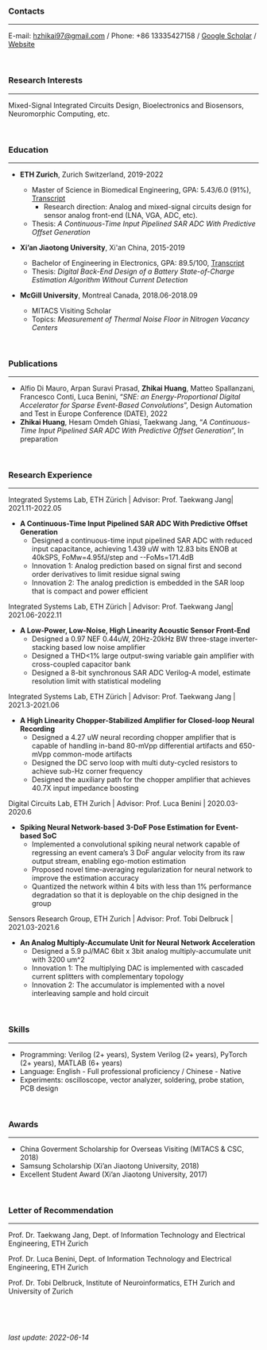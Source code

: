 ### Contacts

---

E-mail: hzhikai97@gmail.com / Phone: +86 13335427158 / [Google Scholar](https://scholar.google.com/citations?user=SiProigAAAAJ&hl=en&oi=sra) / [Website](https://i.dayday.plus)

&nbsp;
 
### Research Interests

---

Mixed-Signal Integrated Circuits Design, Bioelectronics and Biosensors, Neuromorphic Computing, etc.

&nbsp;

### Education

---

- **ETH Zurich**, Zurich Switzerland, 2019-2022
  - Master of Science in Biomedical Engineering, GPA: 5.43/6.0 (91%), [Transcript](https://i.dayday.plus/files/eth_transcript.pdf)
     - Research direction: Analog and mixed-signal circuits design for sensor analog front-end (LNA, VGA, ADC, etc).
  - Thesis: *A Continuous-Time Input Pipelined SAR ADC With Predictive Offset Generation*

- **Xi’an Jiaotong University**, Xi'an China, 2015-2019
  - Bachelor of Engineering in Electronics, GPA: 89.5/100, [Transcript](https://i.dayday.plus/files/XJTU_transcript.pdf)
  - Thesis: *Digital Back-End Design of a  Battery State-of-Charge Estimation Algorithm Without Current Detection*

- **McGill University**, Montreal Canada, 2018.06-2018.09
  - MITACS Visiting Scholar
  - Topics: *Measurement of Thermal Noise Floor in Nitrogen Vacancy Centers*

&nbsp;

### Publications

---

- Alfio Di Mauro, Arpan Suravi Prasad, **Zhikai Huang**, Matteo Spallanzani, Francesco Conti, Luca Benini, “*SNE: an Energy-Proportional Digital Accelerator for Sparse Event-Based Convolutions*”, Design Automation and Test in Europe Conference (DATE), 2022
- **Zhikai Huang**, Hesam Omdeh Ghiasi, Taekwang Jang, “*A Continuous-Time Input Pipelined SAR ADC With Predictive Offset Generation*”, In preparation


&nbsp;

### Research Experience

---

Integrated Systems Lab, ETH Zürich | Advisor: Prof. Taekwang Jang| 2021.11-2022.05
- **A Continuous-Time Input Pipelined SAR ADC With Predictive Offset Generation**
  - Designed a continuous-time input pipelined SAR ADC with reduced input capacitance, achieving 1.439 uW with 12.83 bits ENOB at 40kSPS, FoMw=4.95fJ/step and --FoMs=171.4dB
  -  Innovation 1: Analog prediction based on signal first and second order derivatives to limit residue signal swing  
  -  Innovation 2: The analog prediction is embedded in the SAR loop that is compact and power efficient

Integrated Systems Lab, ETH Zürich | Advisor: Prof. Taekwang Jang| 2021.06-2022.11    
- **A Low-Power, Low-Noise, High Linearity Acoustic Sensor Front-End**                          
  - Designed a 0.97 NEF 0.44uW, 20Hz-20kHz BW three-stage inverter-stacking based low noise amplifier
  - Designed a THD<1% large output-swing variable gain amplifier with cross-coupled capacitor bank
  - Designed a 8-bit synchronous SAR ADC Verilog-A model, estimate resolution limit with statistical modeling

Integrated Systems Lab, ETH Zürich | Advisor: Prof. Taekwang Jang | 2021.3-2021.06 
- **A High Linearity Chopper-Stabilized Amplifier for Closed-loop Neural Recording**
  - Designed a 4.27 uW neural recording chopper amplifier that is capable of handling in-band 80-mVpp differential artifacts and 650-mVpp common-mode artifacts
  - Designed the DC servo loop with multi duty-cycled resistors to achieve sub-Hz corner frequency
  - Designed the auxiliary path for the chopper amplifier that achieves 40.7X input impedance boosting

Digital Circuits Lab, ETH Zurich | Advisor: Prof. Luca Benini | 2020.03-2020.6
- **Spiking Neural Network-based 3-DoF Pose Estimation for Event-based SoC**         
  - Implemented a convolutional spiking neural network capable of regressing an event camera’s 3 DoF angular velocity from its raw output stream, enabling ego-motion estimation
  - Proposed novel time-averaging regularization for neural network to improve the estimation accuracy
  - Quantized the network within 4 bits with less than 1% performance degradation so that it is deployable on the chip designed in the group

Sensors Research Group, ETH Zurich | Advisor: Prof. Tobi Delbruck | 2021.03-2021.6
- **An Analog Multiply-Accumulate Unit for Neural Network Acceleration**
  - Designed a 5.9 pJ/MAC 6bit x 3bit analog multiply-accumulate unit with 3200 um^2
  - Innovation 1: The multiplying DAC is implemented with cascaded current splitters with complementary topology
  - Innovation 2: The accumulator is implemented with a novel interleaving sample and hold circuit


&nbsp;

### Skills

---

- Programming: Verilog (2+ years), System Verilog (2+ years), PyTorch (2+ years), MATLAB (6+ years)
- Language: English - Full professional proficiency / Chinese - Native
- Experiments: oscilloscope, vector analyzer, soldering, probe station, PCB design

&nbsp;

### Awards

---

- China Goverment Scholarship for Overseas Visiting (MITACS & CSC, 2018)
- Samsung Scholarship (Xi’an Jiaotong University, 2018)
- Excellent Student Award (Xi’an Jiaotong University, 2017)


&nbsp;

### Letter of Recommendation

---

Prof. Dr. Taekwang Jang, Dept. of Information Technology and Electrical Engineering, ETH Zurich

Prof. Dr. Luca Benini, Dept. of Information Technology and Electrical Engineering, ETH Zurich

Prof. Dr. Tobi Delbruck, Institute of Neuroinformatics, ETH Zurich and University of Zurich




&nbsp;

&nbsp;

*last update: 2022-06-14*

